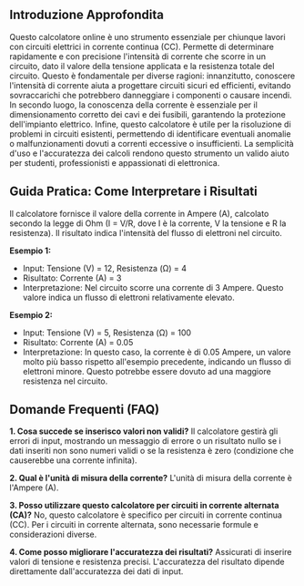 ## Introduzione Approfondita
Questo calcolatore online è uno strumento essenziale per chiunque lavori con circuiti elettrici in corrente continua (CC).  Permette di determinare rapidamente e con precisione l'intensità di corrente che scorre in un circuito, dato il valore della tensione applicata e la resistenza totale del circuito.  Questo è fondamentale per diverse ragioni: innanzitutto, conoscere l'intensità di corrente aiuta a progettare circuiti sicuri ed efficienti, evitando sovraccarichi che potrebbero danneggiare i componenti o causare incendi. In secondo luogo, la conoscenza della corrente è essenziale per il dimensionamento corretto dei cavi e dei fusibili, garantendo la protezione dell'impianto elettrico. Infine, questo calcolatore è utile per la risoluzione di problemi in circuiti esistenti, permettendo di identificare eventuali anomalie o malfunzionamenti dovuti a correnti eccessive o insufficienti.  La semplicità d'uso e l'accuratezza dei calcoli rendono questo strumento un valido aiuto per studenti, professionisti e appassionati di elettronica.

## Guida Pratica: Come Interpretare i Risultati
Il calcolatore fornisce il valore della corrente in Ampere (A), calcolato secondo la legge di Ohm (I = V/R, dove I è la corrente, V la tensione e R la resistenza).  Il risultato indica l'intensità del flusso di elettroni nel circuito.

**Esempio 1:**
- Input: Tensione (V) = 12, Resistenza (Ω) = 4
- Risultato: Corrente (A) = 3
- Interpretazione: Nel circuito scorre una corrente di 3 Ampere. Questo valore indica un flusso di elettroni relativamente elevato.

**Esempio 2:**
- Input: Tensione (V) = 5, Resistenza (Ω) = 100
- Risultato: Corrente (A) = 0.05
- Interpretazione: In questo caso, la corrente è di 0.05 Ampere, un valore molto più basso rispetto all'esempio precedente, indicando un flusso di elettroni minore. Questo potrebbe essere dovuto ad una maggiore resistenza nel circuito.

## Domande Frequenti (FAQ)

**1. Cosa succede se inserisco valori non validi?**
Il calcolatore gestirà gli errori di input, mostrando un messaggio di errore o un risultato nullo se i dati inseriti non sono numeri validi o se la resistenza è zero (condizione che causerebbe una corrente infinita).

**2. Qual è l'unità di misura della corrente?**
L'unità di misura della corrente è l'Ampere (A).

**3. Posso utilizzare questo calcolatore per circuiti in corrente alternata (CA)?**
No, questo calcolatore è specifico per circuiti in corrente continua (CC). Per i circuiti in corrente alternata, sono necessarie formule e considerazioni diverse.

**4. Come posso migliorare l'accuratezza dei risultati?**
Assicurati di inserire valori di tensione e resistenza precisi.  L'accuratezza del risultato dipende direttamente dall'accuratezza dei dati di input.